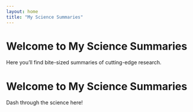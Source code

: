 ```yaml
---
layout: home
title: "My Science Summaries"
---
```


# Welcome to My Science Summaries

Here you’ll find bite-sized summaries of cutting-edge research.



<!DOCTYPE html>
<html lang="en">
<head>
    <meta charset="UTF-8">
    <meta name="viewport" content="width=device-width, initial-scale=1.0">
    <title>My Science Summaries</title>
</head>
<body>
    <h1>Welcome to My Science Summaries</h1>
    <p>Dash through the science here!</p>
</body>
</html>

<link rel="stylesheet" href="styles.css">
